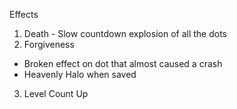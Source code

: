 
Effects
1) Death - Slow countdown explosion of all the dots
2) Forgiveness
  - Broken effect on dot that almost caused a crash
  - Heavenly Halo when saved
3) Level Count Up
